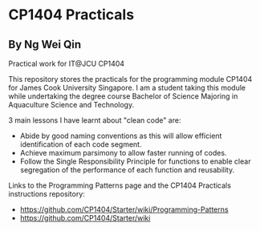 # CP1404 Practicals
## By Ng Wei Qin
Practical work for IT@JCU CP1404

This repository stores the practicals for the programming module CP1404 for James Cook University Singapore.
I am a student taking this module while undertaking the degree course Bachelor of Science Majoring in Aquaculture Science and Technology.

3 main lessons I have learnt about "clean code" are:
- Abide by good naming conventions as this will allow efficient identification of each code segment.
- Achieve maximum parsimony to allow faster running of codes.
- Follow the Single Responsibility Principle for functions to enable clear segregation of the performance of each function and reusability.

Links to the Programming Patterns page and the CP1404 Practicals instructions repository:
- https://github.com/CP1404/Starter/wiki/Programming-Patterns
- https://github.com/CP1404/Starter/wiki